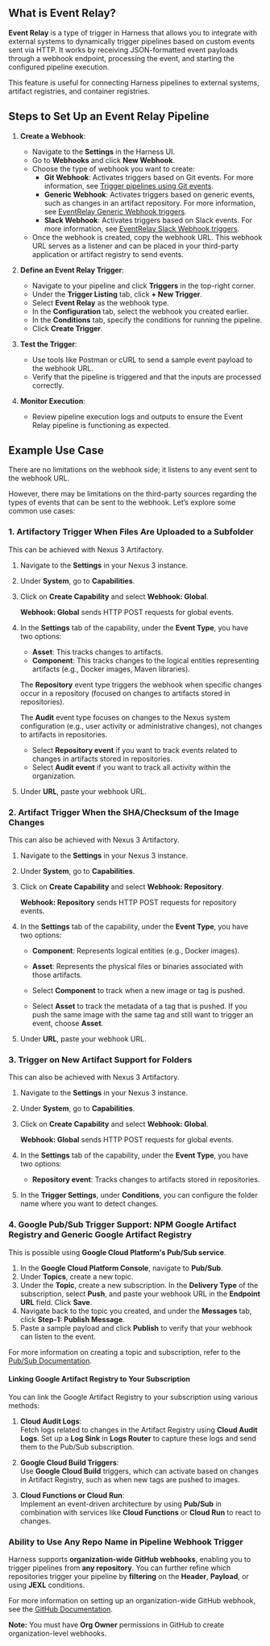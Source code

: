 ## What is Event Relay?

**Event Relay** is a type of trigger in Harness that allows you to integrate with external systems to dynamically trigger pipelines based on custom events sent via HTTP. It works by receiving JSON-formatted event payloads through a webhook endpoint, processing the event, and starting the configured pipeline execution.

This feature is useful for connecting Harness pipelines to external systems, artifact registries, and container registries.

## Steps to Set Up an Event Relay Pipeline

1. **Create a Webhook**:
   - Navigate to the **Settings** in the Harness UI.
   - Go to **Webhooks** and click **New Webhook**.
   - Choose the type of webhook you want to create:
     - **Git Webhook**: Activates triggers based on Git events. For more information, see [Trigger pipelines using Git events](https://developer.harness.io/docs/platform/triggers/triggering-pipelines).
     - **Generic Webhook**: Activates triggers based on generic events, such as changes in an artifact repository. For more information, see [EventRelay Generic Webhook triggers](https://developer.harness.io/docs/platform/triggers/trigger-pipelines-using-generic-events/).
     - **Slack Webhook**: Activates triggers based on Slack events. For more information, see [EventRelay Slack Webhook triggers](https://developer.harness.io/docs/platform/triggers/trigger-pipelines-using-slack-events).
   - Once the webhook is created, copy the webhook URL. This webhook URL serves as a listener and can be placed in your third-party application or artifact registry to send events.

2. **Define an Event Relay Trigger**:
   - Navigate to your pipeline and click **Triggers** in the top-right corner.
   - Under the **Trigger Listing** tab, click **+ New Trigger**.
   - Select **Event Relay** as the webhook type.
   - In the **Configuration** tab, select the webhook you created earlier.
   - In the **Conditions** tab, specify the conditions for running the pipeline.
   - Click **Create Trigger**.

3. **Test the Trigger**:
   - Use tools like Postman or cURL to send a sample event payload to the webhook URL.
   - Verify that the pipeline is triggered and that the inputs are processed correctly.

4. **Monitor Execution**:
   - Review pipeline execution logs and outputs to ensure the Event Relay pipeline is functioning as expected.


## Example Use Case

There are no limitations on the webhook side; it listens to any event sent to the webhook URL.

However, there may be limitations on the third-party sources regarding the types of events that can be sent to the webhook. Let’s explore some common use cases:

### 1. Artifactory Trigger When Files Are Uploaded to a Subfolder

This can be achieved with Nexus 3 Artifactory.

1. Navigate to the **Settings** in your Nexus 3 instance.
2. Under **System**, go to **Capabilities**.
3. Click on **Create Capability** and select **Webhook: Global**.

   **Webhook: Global** sends HTTP POST requests for global events.

4. In the **Settings** tab of the capability, under the **Event Type**, you have two options:
   - **Asset**: This tracks changes to artifacts.
   - **Component**: This tracks changes to the logical entities representing artifacts (e.g., Docker images, Maven libraries).

   The **Repository** event type triggers the webhook when specific changes occur in a repository (focused on changes to artifacts stored in repositories).
   
   The **Audit** event type focuses on changes to the Nexus system configuration (e.g., user activity or administrative changes), not changes to artifacts in repositories.

   - Select **Repository event** if you want to track events related to changes in artifacts stored in repositories.
   - Select **Audit event** if you want to track all activity within the organization.

5. Under **URL**, paste your webhook URL.


### 2. Artifact Trigger When the SHA/Checksum of the Image Changes

This can also be achieved with Nexus 3 Artifactory.

1. Navigate to the **Settings** in your Nexus 3 instance.
2. Under **System**, go to **Capabilities**.
3. Click on **Create Capability** and select **Webhook: Repository**.

   **Webhook: Repository** sends HTTP POST requests for repository events.

4. In the **Settings** tab of the capability, under the **Event Type**, you have two options:
   - **Component**: Represents logical entities (e.g., Docker images).
   - **Asset**: Represents the physical files or binaries associated with those artifacts.

   - Select **Component** to track when a new image or tag is pushed.
   - Select **Asset** to track the metadata of a tag that is pushed. If you push the same image with the same tag and still want to trigger an event, choose **Asset**.

5. Under **URL**, paste your webhook URL.


### 3. Trigger on New Artifact Support for Folders

This can also be achieved with Nexus 3 Artifactory.

1. Navigate to the **Settings** in your Nexus 3 instance.
2. Under **System**, go to **Capabilities**.
3. Click on **Create Capability** and select **Webhook: Global**.

   **Webhook: Global** sends HTTP POST requests for global events.

4. In the **Settings** tab of the capability, under the **Event Type**, you have two options:
   - **Repository event**: Tracks changes to artifacts stored in repositories.

5. In the **Trigger Settings**, under **Conditions**, you can configure the folder name where you want to detect changes.


### 4. Google Pub/Sub Trigger Support: NPM Google Artifact Registry and Generic Google Artifact Registry

This is possible using **Google Cloud Platform's Pub/Sub service**.

1. In the **Google Cloud Platform Console**, navigate to **Pub/Sub**.
2. Under **Topics**, create a new topic.
3. Under the **Topic**, create a new subscription. In the **Delivery Type** of the subscription, select **Push**, and paste your webhook URL in the **Endpoint URL** field. Click **Save**.
4. Navigate back to the topic you created, and under the **Messages** tab, click **Step-1: Publish Message**.
5. Paste a sample payload and click **Publish** to verify that your webhook can listen to the event.

For more information on creating a topic and subscription, refer to the [Pub/Sub Documentation](https://cloud.google.com/pubsub/docs/publish-message-overview).

#### Linking Google Artifact Registry to Your Subscription

You can link the Google Artifact Registry to your subscription using various methods:

1. **Cloud Audit Logs**:  
   Fetch logs related to changes in the Artifact Registry using **Cloud Audit Logs**. Set up a **Log Sink** in **Logs Router** to capture these logs and send them to the Pub/Sub subscription.
   
2. **Google Cloud Build Triggers**:  
   Use **Google Cloud Build** triggers, which can activate based on changes in Artifact Registry, such as when new tags are pushed to images.
   
3. **Cloud Functions or Cloud Run**:  
   Implement an event-driven architecture by using **Pub/Sub** in combination with services like **Cloud Functions** or **Cloud Run** to react to changes.


### Ability to Use Any Repo Name in Pipeline Webhook Trigger

Harness supports **organization-wide GitHub webhooks**, enabling you to trigger pipelines from **any repository**. You can further refine which repositories trigger your pipeline by **filtering** on the **Header**, **Payload**, or using **JEXL** conditions.

For more information on setting up an organization-wide GitHub webhook, see the [GitHub Documentation](https://docs.github.com/en/webhooks/using-webhooks/creating-webhooks#creating-an-organization-webhook).

**Note:** You must have **Org Owner** permissions in GitHub to create organization-level webhooks.
